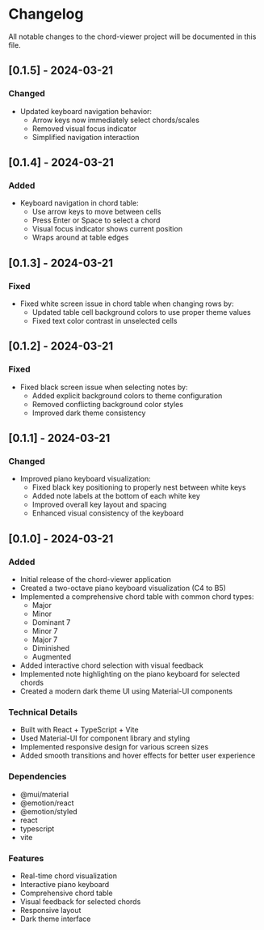 # Changelog

All notable changes to the chord-viewer project will be documented in this file.

## [0.1.5] - 2024-03-21

### Changed
- Updated keyboard navigation behavior:
  - Arrow keys now immediately select chords/scales
  - Removed visual focus indicator
  - Simplified navigation interaction

## [0.1.4] - 2024-03-21

### Added
- Keyboard navigation in chord table:
  - Use arrow keys to move between cells
  - Press Enter or Space to select a chord
  - Visual focus indicator shows current position
  - Wraps around at table edges

## [0.1.3] - 2024-03-21

### Fixed
- Fixed white screen issue in chord table when changing rows by:
  - Updated table cell background colors to use proper theme values
  - Fixed text color contrast in unselected cells

## [0.1.2] - 2024-03-21

### Fixed
- Fixed black screen issue when selecting notes by:
  - Added explicit background colors to theme configuration
  - Removed conflicting background color styles
  - Improved dark theme consistency

## [0.1.1] - 2024-03-21

### Changed
- Improved piano keyboard visualization:
  - Fixed black key positioning to properly nest between white keys
  - Added note labels at the bottom of each white key
  - Improved overall key layout and spacing
  - Enhanced visual consistency of the keyboard

## [0.1.0] - 2024-03-21

### Added
- Initial release of the chord-viewer application
- Created a two-octave piano keyboard visualization (C4 to B5)
- Implemented a comprehensive chord table with common chord types:
  - Major
  - Minor
  - Dominant 7
  - Minor 7
  - Major 7
  - Diminished
  - Augmented
- Added interactive chord selection with visual feedback
- Implemented note highlighting on the piano keyboard for selected chords
- Created a modern dark theme UI using Material-UI components

### Technical Details
- Built with React + TypeScript + Vite
- Used Material-UI for component library and styling
- Implemented responsive design for various screen sizes
- Added smooth transitions and hover effects for better user experience

### Dependencies
- @mui/material
- @emotion/react
- @emotion/styled
- react
- typescript
- vite

### Features
- Real-time chord visualization
- Interactive piano keyboard
- Comprehensive chord table
- Visual feedback for selected chords
- Responsive layout
- Dark theme interface 